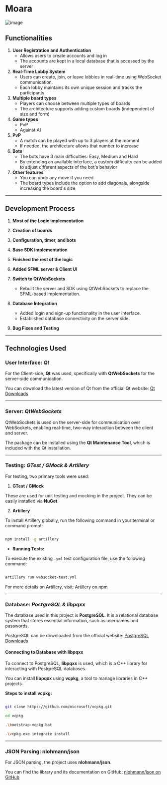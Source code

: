 
# Moara

![image](https://github.com/user-attachments/assets/da0b87ff-d6a7-4556-9c41-96ae748a8aed)



## Functionalities
1. **User Registration and Authentication**
   - Allows users to create accounts and log in
   - The accounts are kept in a local database that is accessed by the server
2. **Real-Time Lobby System**
   - Users can create, join, or leave lobbies in real-time using WebSocket communication.
   - Each lobby maintains its own unique session and tracks the participants.
3. **Multiple board types**
   - Players can choose between multiple types of boards
   - The architecture supports adding custom boards (independent of size and form)
4. **Game types**
   - PvP
   - Against AI
5. **PvP**
   - A match can be played with up to 3 players at the moment
   - If needed, the architecture allows that number to increase
6. **Bots**
   - The bots have 3 main difficulties: Easy, Medium and Hard
   - By extending an available interface, a custom difficulty can be added to adjust different aspects of the bot's behavior
7. **Other features**
   - You can undo any move if you need
   - The board types include the option to add diagonals, alongside increasing the board's size
  
---
## Development Process

1. **Most of the Logic implementation**
  
2. **Creation of boards**

3. **Configuration, timer, and bots**

4. **Base SDK implementation**

5. **Finished the rest of the logic**

6. **Added SFML server & Client UI**

7. **Switch to QtWebSockets**
   - Rebuilt the server and SDK using QtWebSockets to replace the SFML-based implementation.
  
8. **Database Integration**
   - Added login and sign-up functionality in the user interface.
   - Established database connectivity on the server side.

9. **Bug Fixes and Testing**
---
## Technologies Used


### User Interface: *Qt*

  

For the Client-side, **Qt** was used, specifically with **QtWebSockets** for the server-side communication.

You can download the latest version of Qt from the official Qt website: [Qt Downloads](https://account.qt.io/s/downloads)



---

### Server: *QtWebSockets*


 QtWebSockets is used on the server-side for communication over WebSockets, enabling real-time, two-way interaction between the client and server.
 
 The package can be installed using the **Qt Maintenance Tool**, which is included with the Qt installation.

---
  

### Testing: *GTest / GMock & Artillery*

  

For testing, two primary tools were used:

  

1.  **GTest / GMock**

These are used for unit testing and mocking in the project. They can be easily installed via **NuGet**.

  

2.  **Artillery**

To install Artillery globally, run the following command in your terminal or command prompt:

```bash

npm install -g artillery

```

  

-  **Running Tests:**

To execute the existing `.yml` test configuration file, use the following command:

```bash

artillery run websocket-test.yml

```

  

For more details on Artillery, visit: [Artillery on npm](https://www.npmjs.com/package/artillery)

  

---

  

### Database: *PostgreSQL & libpqxx*

  

The database used in this project is **PostgreSQL**. It is a relational database system that stores essential information, such as usernames and passwords.

PostgreSQL can be downloaded from the official website: [PostgreSQL Downloads](https://www.postgresql.org/download/)

  

#### Connecting to Database with **libpqxx**

  

To connect to PostgreSQL, **libpqxx** is used, which is a C++ library for interacting with PostgreSQL databases.

You can install **libpqxx** using **vcpkg**, a tool to manage libraries in C++ projects.

  

**Steps to install vcpkg:**

```bash

git clone https://github.com/microsoft/vcpkg.git

cd vcpkg

.\bootstrap-vcpkg.bat

.\vcpkg.exe integrate install
```
---

### JSON Parsing: **nlohmann/json**

For JSON parsing, the project uses **nlohmann/json**.

You can find the library and its documentation on GitHub:  [nlohmann/json on GitHub](https://github.com/nlohmann/json)
